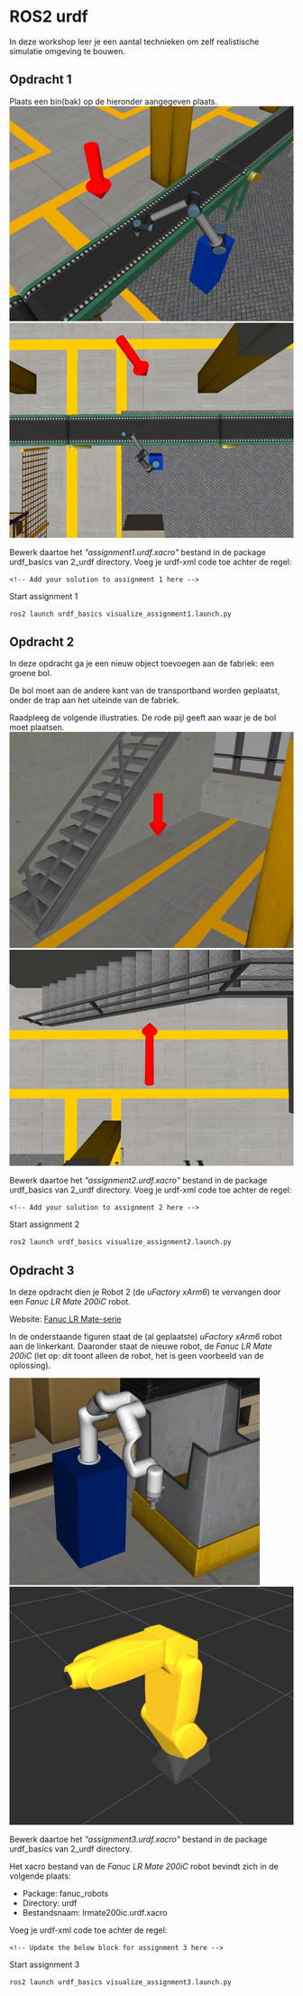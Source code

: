 # ROS2 urdf


In deze workshop leer je een aantal technieken om zelf realistische simulatie omgeving te bouwen.

## Opdracht 1
Plaats een bin(bak) op de hieronder aangegeven plaats.
![Image](./images/assignment1_arrow_perspective.jpg)
![Image](./images/assignment1_arrow_top_view.jpg)

Bewerk daartoe het *"assignment1.urdf.xacro"* bestand in de package urdf_basics van 2_urdf directory.
Voeg je urdf-xml code toe achter de regel:

```
<!-- Add your solution to assignment 1 here -->
```

Start assignment 1
```bash
ros2 launch urdf_basics visualize_assignment1.launch.py
```

## Opdracht 2
In deze opdracht ga je een nieuw object toevoegen aan de fabriek: een groene bol.

De bol moet aan de andere kant van de transportband worden geplaatst, onder de trap aan het uiteinde van de fabriek.

Raadpleeg de volgende illustraties. De rode pijl geeft aan waar je de bol moet plaatsen.
![Image](./images/assignment2_arrow_perspective.jpg)
![Image](./images/assignment2_arrow_top_view.jpg)

Bewerk daartoe het *"assignment2.urdf.xacro"* bestand in de package urdf_basics van 2_urdf directory.
Voeg je urdf-xml code toe achter de regel:
```
<!-- Add your solution to assignment 2 here -->
```

Start assignment 2
```bash
ros2 launch urdf_basics visualize_assignment2.launch.py
```
## Opdracht 3
In deze opdracht dien je Robot 2 (de *uFactory xArm6*) te vervangen door een *Fanuc LR Mate 200iC* robot.

Website: [Fanuc LR Mate-serie](https://www.fanuc.eu/be/nl/robots/robot-filter-pagina/lrmate-serie)

In de onderstaande figuren staat de (al geplaatste) *uFactory xArm6* robot aan de linkerkant. Daaronder staat de nieuwe robot, de *Fanuc LR Mate 200iC* (let op: dit toont alleen de robot, het is geen voorbeeld van de oplossing).

![Image](./images/assignment3_original_robot.jpg)
![Image](./images/assignment3_replacement_robot.jpg)

Bewerk daartoe het *"assignment3.urdf.xacro"* bestand in de package urdf_basics van 2_urdf directory.

Het xacro bestand van de *Fanuc LR Mate 200iC* robot bevindt zich in de volgende plaats:
* Package: fanuc_robots
* Directory: urdf
* Bestandsnaam: lrmate200ic.urdf.xacro

Voeg je urdf-xml code toe achter de regel:
```
<!-- Update the below block for assignment 3 here -->
```

Start assignment 3
```bash
ros2 launch urdf_basics visualize_assignment3.launch.py
```


